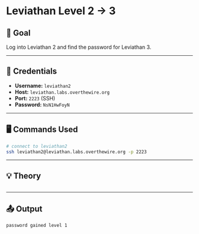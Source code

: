 # Leviathan Level 2 -> 3

## 🧠 Goal  

Log into Leviathan 2 and find the password for Leviathan 3.  

---

## 🔐 Credentials  

- **Username:** `leviathan2`  
- **Host:** `leviathan.labs.overthewire.org`  
- **Port:** `2223` (SSH)  
- **Password:** `NsN1HwFoyN`  

---

## 🖥️ Commands Used  

```bash
# connect to leviathan2
ssh leviathan2@leviathan.labs.overthewire.org -p 2223


```
___

## 💡 Theory
```bash

```
___

## 📤 Output
```bash
password gained level 1
```
